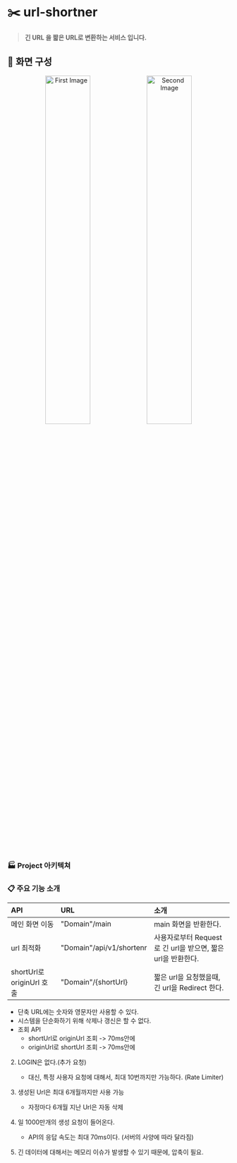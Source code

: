 # ✂️ url-shortner

> **긴 URL 을 짧은 URL로 변환하는 서비스 입니다.**   

## 📌 화면 구성
<p align="center">
    <img src="https://github.com/selab-hs/url-shortener/assets/76032947/1abab77e-d71c-44af-9487-bd2183efddf6" alt="First Image" width="45%"/>
  <img src="https://github.com/selab-hs/url-shortener/assets/76032947/0798670d-4b43-401c-be69-a583e5036e7c" alt="Second Image" width="45%"/>
</p>

### 🏭 Project 아키텍쳐


### 📋 주요 기능 소개

|API|URL|소개|
|:--------|:---------|:------------|
|메인 화면 이동| "Domain"/main| main 화면을 반환한다.|
|url 최적화| "Domain"/api/v1/shortenr| 사용자로부터 Request로 긴 url을 받으면, 짧은 url을 반환한다.|
|shortUrl로 originUrl 호출|"Domain"/{shortUrl}|짧은 url을 요청했을때, 긴 url을 Redirect 한다.|

   - 단축 URL에는 숫자와 영문자만 사용할 수 있다.
   - 시스템을 단순화하기 위해 삭제나 갱신은 할 수 없다.
   - 조회 API
      - shortUrl로 originUrl 조회 -> 70ms안에
      - originUrl로 shortUrl 조회 -> 70ms안에

2. LOGIN은 없다.(추가 요청)
   - 대신, 특정 사용자 요청에 대해서, 최대 10번까지만 가능하다. (Rate Limiter)

3. 생성된 Url은 최대 6개월까지만 사용 가능
   - 자정마다 6개월 지난 Url은 자동 삭제 

4. 일 1000만개의 생성 요청이 들어온다.
   - API의 응답 속도는 최대 70ms이다. (서버의 사양에 따라 달라짐)

5. 긴 데이터에 대해서는 메모리 이슈가 발생할 수 있기 때문에, 압축이 필요.
